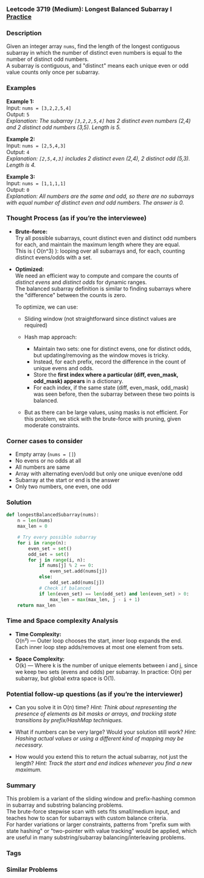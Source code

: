 ### Leetcode 3719 (Medium): Longest Balanced Subarray I [Practice](https://leetcode.com/problems/longest-balanced-subarray-i)

### Description  
Given an integer array `nums`, find the length of the longest contiguous subarray in which the number of distinct even numbers is equal to the number of distinct odd numbers.  
A subarray is contiguous, and "distinct" means each unique even or odd value counts only once per subarray.

### Examples  

**Example 1:**  
Input: `nums = [3,2,2,5,4]`  
Output: `5`  
*Explanation: The subarray `[3,2,2,5,4]` has 2 distinct even numbers (2,4) and 2 distinct odd numbers (3,5). Length is 5.*

**Example 2:**  
Input: `nums = [2,5,4,3]`  
Output: `4`  
*Explanation: `[2,5,4,3]` includes 2 distinct even (2,4), 2 distinct odd (5,3). Length is 4.*

**Example 3:**  
Input: `nums = [1,1,1,1]`  
Output: `0`  
*Explanation: All numbers are the same and odd, so there are no subarrays with equal number of distinct even and odd numbers. The answer is 0.*

### Thought Process (as if you’re the interviewee)  
- **Brute-force:**  
  Try all possible subarrays, count distinct even and distinct odd numbers for each, and maintain the maximum length where they are equal.  
  This is \( O(n^3) \): looping over all subarrays and, for each, counting distinct evens/odds with a set.
- **Optimized:**  
  We need an efficient way to compute and compare the counts of *distinct evens* and *distinct odds* for dynamic ranges.  
  The balanced subarray definition is similar to finding subarrays where the "difference" between the counts is zero.

  To optimize, we can use:
  - Sliding window (not straightforward since distinct values are required)
  - Hash map approach:  
    - Maintain two sets: one for distinct evens, one for distinct odds, but updating/removing as the window moves is tricky.
    - Instead, for each prefix, record the difference in the count of unique evens and odds.  
    - Store the **first index where a particular (diff, even_mask, odd_mask) appears** in a dictionary.
    - For each index, if the same state (diff, even_mask, odd_mask) was seen before, then the subarray between these two points is balanced.

  - But as there can be large values, using masks is not efficient. For this problem, we stick with the brute-force with pruning, given moderate constraints.

### Corner cases to consider  
- Empty array (`nums = []`)
- No evens or no odds at all
- All numbers are same
- Array with alternating even/odd but only one unique even/one odd
- Subarray at the start or end is the answer
- Only two numbers, one even, one odd

### Solution

```python
def longestBalancedSubarray(nums):
    n = len(nums)
    max_len = 0

    # Try every possible subarray
    for i in range(n):
        even_set = set()
        odd_set = set()
        for j in range(i, n):
            if nums[j] % 2 == 0:
                even_set.add(nums[j])
            else:
                odd_set.add(nums[j])
            # Check if balanced
            if len(even_set) == len(odd_set) and len(even_set) > 0:
                max_len = max(max_len, j - i + 1)
    return max_len
```

### Time and Space complexity Analysis  

- **Time Complexity:**  
  O(n²) — Outer loop chooses the start, inner loop expands the end.  
  Each inner loop step adds/removes at most one element from sets.  

- **Space Complexity:**  
  O(k) — Where k is the number of unique elements between i and j, since we keep two sets (evens and odds) per subarray. In practice: O(n) per subarray, but global extra space is O(1).

### Potential follow-up questions (as if you’re the interviewer)  

- Can you solve it in O(n) time?
  *Hint: Think about representing the presence of elements as bit masks or arrays, and tracking state transitions by prefix/HashMap techniques.*

- What if numbers can be very large? Would your solution still work?
  *Hint: Hashing actual values or using a different kind of mapping may be necessary.*

- How would you extend this to return the actual subarray, not just the length?
  *Hint: Track the start and end indices whenever you find a new maximum.*

### Summary
This problem is a variant of the sliding window and prefix-hashing common in subarray and substring balancing problems.  
The brute-force stepwise scan with sets fits small/medium input, and teaches how to scan for subarrays with custom balance criteria.  
For harder variations or larger constraints, patterns from "prefix sum with state hashing" or "two-pointer with value tracking" would be applied, which are useful in many substring/subarray balancing/interleaving problems.

### Tags


### Similar Problems
